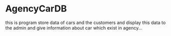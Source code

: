 # AgencyCarDB
this is program store data of cars and the customers  and display this data to the admin and give information about car which exist in agency...
